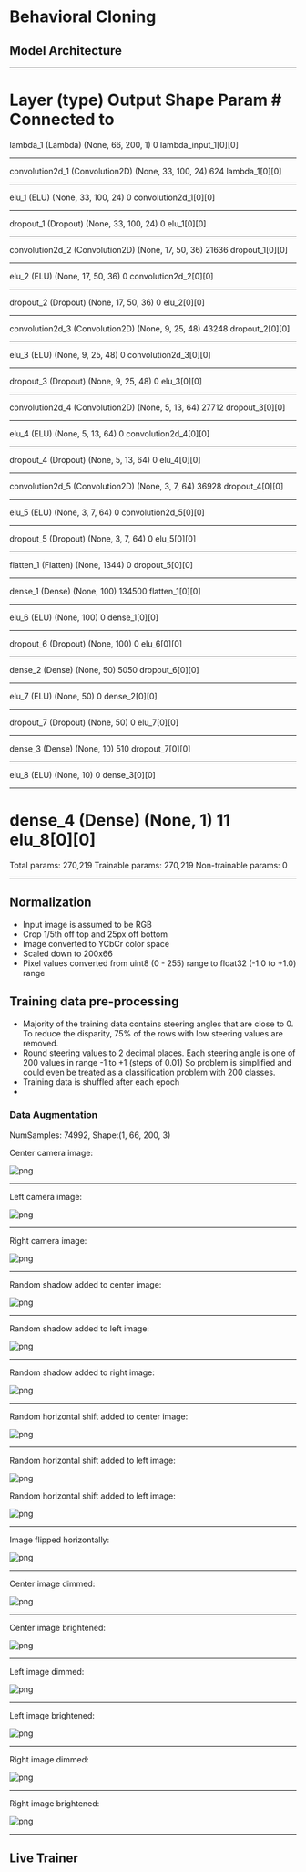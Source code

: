 # Behavioral Cloning


## Model Architecture

____________________________________________________________________________________________________
Layer (type)                     Output Shape          Param #     Connected to
====================================================================================================
lambda_1 (Lambda)                (None, 66, 200, 1)    0           lambda_input_1[0][0]
____________________________________________________________________________________________________
convolution2d_1 (Convolution2D)  (None, 33, 100, 24)   624         lambda_1[0][0]
____________________________________________________________________________________________________
elu_1 (ELU)                      (None, 33, 100, 24)   0           convolution2d_1[0][0]
____________________________________________________________________________________________________
dropout_1 (Dropout)              (None, 33, 100, 24)   0           elu_1[0][0]
____________________________________________________________________________________________________
convolution2d_2 (Convolution2D)  (None, 17, 50, 36)    21636       dropout_1[0][0]
____________________________________________________________________________________________________
elu_2 (ELU)                      (None, 17, 50, 36)    0           convolution2d_2[0][0]
____________________________________________________________________________________________________
dropout_2 (Dropout)              (None, 17, 50, 36)    0           elu_2[0][0]
____________________________________________________________________________________________________
convolution2d_3 (Convolution2D)  (None, 9, 25, 48)     43248       dropout_2[0][0]
____________________________________________________________________________________________________
elu_3 (ELU)                      (None, 9, 25, 48)     0           convolution2d_3[0][0]
____________________________________________________________________________________________________
dropout_3 (Dropout)              (None, 9, 25, 48)     0           elu_3[0][0]
____________________________________________________________________________________________________
convolution2d_4 (Convolution2D)  (None, 5, 13, 64)     27712       dropout_3[0][0]
____________________________________________________________________________________________________
elu_4 (ELU)                      (None, 5, 13, 64)     0           convolution2d_4[0][0]
____________________________________________________________________________________________________
dropout_4 (Dropout)              (None, 5, 13, 64)     0           elu_4[0][0]
____________________________________________________________________________________________________
convolution2d_5 (Convolution2D)  (None, 3, 7, 64)      36928       dropout_4[0][0]
____________________________________________________________________________________________________
elu_5 (ELU)                      (None, 3, 7, 64)      0           convolution2d_5[0][0]
____________________________________________________________________________________________________
dropout_5 (Dropout)              (None, 3, 7, 64)      0           elu_5[0][0]
____________________________________________________________________________________________________
flatten_1 (Flatten)              (None, 1344)          0           dropout_5[0][0]
____________________________________________________________________________________________________
dense_1 (Dense)                  (None, 100)           134500      flatten_1[0][0]
____________________________________________________________________________________________________
elu_6 (ELU)                      (None, 100)           0           dense_1[0][0]
____________________________________________________________________________________________________
dropout_6 (Dropout)              (None, 100)           0           elu_6[0][0]
____________________________________________________________________________________________________
dense_2 (Dense)                  (None, 50)            5050        dropout_6[0][0]
____________________________________________________________________________________________________
elu_7 (ELU)                      (None, 50)            0           dense_2[0][0]
____________________________________________________________________________________________________
dropout_7 (Dropout)              (None, 50)            0           elu_7[0][0]
____________________________________________________________________________________________________
dense_3 (Dense)                  (None, 10)            510         dropout_7[0][0]
____________________________________________________________________________________________________
elu_8 (ELU)                      (None, 10)            0           dense_3[0][0]
____________________________________________________________________________________________________
dense_4 (Dense)                  (None, 1)             11          elu_8[0][0]
====================================================================================================
Total params: 270,219
Trainable params: 270,219
Non-trainable params: 0
____________________________________________________________________________________________________




## Normalization
* Input image is assumed to be RGB
* Crop 1/5th off top and 25px off bottom
* Image converted to YCbCr color space
* Scaled down to 200x66
* Pixel values converted from uint8 (0 - 255) range to float32 (-1.0 to +1.0) range


## Training data pre-processing
* Majority of the training data contains steering angles that are close to 0. To reduce the disparity, 75% of the rows with low steering values are removed.
* Round steering values to 2 decimal places. Each steering angle is one of 200 values in range -1 to +1 (steps of 0.01)
So problem is simplified and could even be treated as a classification problem with 200 classes.
* Training data is shuffled after each epoch
* 


### Data Augmentation

 NumSamples: 74992, Shape:(1, 66, 200, 3)

Center camera image:

![png](readme/output_1_2.png)

<hr>

Left camera image:

![png](readme/output_1_3.png)

<hr>

Right camera image:

![png](readme/output_1_4.png)

<hr>

Random shadow added to center image:

![png](readme/output_1_5.png)

<hr>

Random shadow added to left image:

![png](readme/output_1_6.png)

<hr>

Random shadow added to right image:

![png](readme/output_1_7.png)

<hr>
Random horizontal shift added to center image:

![png](readme/output_1_8.png)

<hr>

Random horizontal shift added to left image:

![png](readme/output_1_9.png)

Random horizontal shift added to left image:

![png](readme/output_1_10.png)

<hr>

Image flipped horizontally:

![png](readme/output_1_11.png)

<hr>

Center image dimmed:

![png](readme/output_1_12.png)

<hr>

Center image brightened:

![png](readme/output_1_13.png)

<hr>

Left image dimmed:

![png](readme/output_1_14.png)

<hr>

Left image brightened:

![png](readme/output_1_15.png)

<hr>

Right image dimmed:

![png](readme/output_1_16.png)

<hr>

Right image brightened:

![png](readme/output_1_17.png)

<hr>

## Live Trainer








